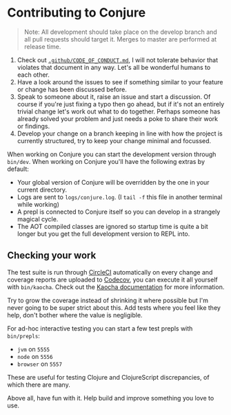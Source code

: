 # Contributing to Conjure

> Note: All development should take place on the develop branch and all pull requests should target it. Merges to master are performed at release time.

 1. Check out [`.github/CODE_OF_CONDUCT.md`][code-of-conduct], I will not tolerate behavior that violates that document in any way. Let's all be wonderful humans to each other.
 2. Have a look around the issues to see if something similar to your feature or change has been discussed before.
 3. Speak to someone about it, raise an issue and start a discussion. Of course if you're just fixing a typo then go ahead, but if it's not an entirely trivial change let's work out what to do together. Perhaps someone has already solved your problem and just needs a poke to share their work or findings.
 4. Develop your change on a branch keeping in line with how the project is currently structured, try to keep your change minimal and focussed.

When working on Conjure you can start the development version through `bin/dev`. When working on Conjure you'll have the following extras by default:

 * Your global version of Conjure will be overridden by the one in your current directory.
 * Logs are sent to `logs/conjure.log`. (I `tail -f` this file in another terminal while working)
 * A prepl is connected to Conjure itself so you can develop in a strangely magical cycle.
 * The AOT compiled classes are ignored so startup time is quite a bit longer but you get the full development version to REPL into.

## Checking your work

The test suite is run through [CircleCI][] automatically on every change and coverage reports are uploaded to [Codecov][], you can execute it all yourself with `bin/kaocha`. Check out the [Kaocha documentation][kaocha] for more information.

Try to grow the coverage instead of shrinking it where possible but I'm never going to be super strict about this. Add tests where you feel like they help, don't bother where the value is negligible.

For ad-hoc interactive testing you can start a few test prepls with `bin/prepls`:

 * `jvm` on `5555`
 * `node` on `5556`
 * `browser` on `5557`

These are useful for testing Clojure and ClojureScript discrepancies, of which there are many.

Above all, have fun with it. Help build and improve something you love to use.

[circleci]: https://circleci.com/
[codecov]: https://codecov.io/
[kaocha]: https://github.com/lambdaisland/kaocha
[code-of-conduct]: ./CODE_OF_CONDUCT.md
